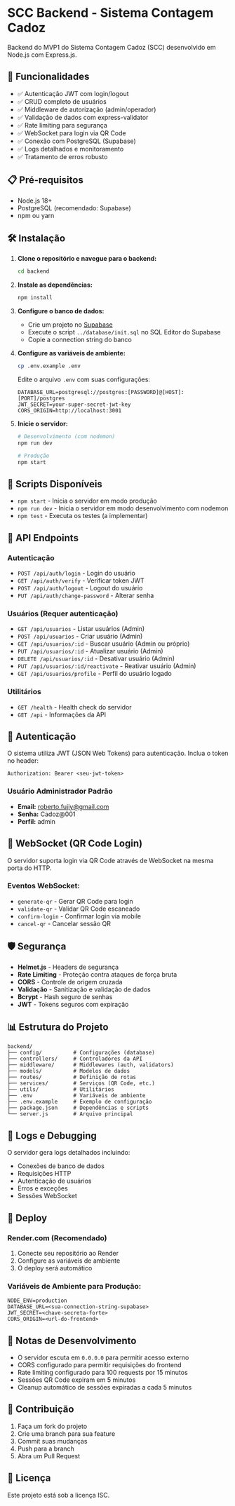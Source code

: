 # SCC Backend - Sistema Contagem Cadoz

Backend do MVP1 do Sistema Contagem Cadoz (SCC) desenvolvido em Node.js com Express.js.

## 🚀 Funcionalidades

- ✅ Autenticação JWT com login/logout
- ✅ CRUD completo de usuários
- ✅ Middleware de autorização (admin/operador)
- ✅ Validação de dados com express-validator
- ✅ Rate limiting para segurança
- ✅ WebSocket para login via QR Code
- ✅ Conexão com PostgreSQL (Supabase)
- ✅ Logs detalhados e monitoramento
- ✅ Tratamento de erros robusto

## 📋 Pré-requisitos

- Node.js 18+ 
- PostgreSQL (recomendado: Supabase)
- npm ou yarn

## 🛠️ Instalação

1. **Clone o repositório e navegue para o backend:**
   ```bash
   cd backend
   ```

2. **Instale as dependências:**
   ```bash
   npm install
   ```

3. **Configure o banco de dados:**
   - Crie um projeto no [Supabase](https://supabase.com)
   - Execute o script `../database/init.sql` no SQL Editor do Supabase
   - Copie a connection string do banco

4. **Configure as variáveis de ambiente:**
   ```bash
   cp .env.example .env
   ```
   
   Edite o arquivo `.env` com suas configurações:
   ```env
   DATABASE_URL=postgresql://postgres:[PASSWORD]@[HOST]:[PORT]/postgres
   JWT_SECRET=your-super-secret-jwt-key
   CORS_ORIGIN=http://localhost:3001
   ```

5. **Inicie o servidor:**
   ```bash
   # Desenvolvimento (com nodemon)
   npm run dev
   
   # Produção
   npm start
   ```

## 🔧 Scripts Disponíveis

- `npm start` - Inicia o servidor em modo produção
- `npm run dev` - Inicia o servidor em modo desenvolvimento com nodemon
- `npm test` - Executa os testes (a implementar)

## 📡 API Endpoints

### Autenticação
- `POST /api/auth/login` - Login do usuário
- `GET /api/auth/verify` - Verificar token JWT
- `POST /api/auth/logout` - Logout do usuário
- `PUT /api/auth/change-password` - Alterar senha

### Usuários (Requer autenticação)
- `GET /api/usuarios` - Listar usuários (Admin)
- `POST /api/usuarios` - Criar usuário (Admin)
- `GET /api/usuarios/:id` - Buscar usuário (Admin ou próprio)
- `PUT /api/usuarios/:id` - Atualizar usuário (Admin)
- `DELETE /api/usuarios/:id` - Desativar usuário (Admin)
- `PUT /api/usuarios/:id/reactivate` - Reativar usuário (Admin)
- `GET /api/usuarios/profile` - Perfil do usuário logado

### Utilitários
- `GET /health` - Health check do servidor
- `GET /api` - Informações da API

## 🔐 Autenticação

O sistema utiliza JWT (JSON Web Tokens) para autenticação. Inclua o token no header:

```
Authorization: Bearer <seu-jwt-token>
```

### Usuário Administrador Padrão
- **Email:** roberto.fujiy@gmail.com
- **Senha:** Cadoz@001
- **Perfil:** admin

## 📱 WebSocket (QR Code Login)

O servidor suporta login via QR Code através de WebSocket na mesma porta do HTTP.

### Eventos WebSocket:
- `generate-qr` - Gerar QR Code para login
- `validate-qr` - Validar QR Code escaneado
- `confirm-login` - Confirmar login via mobile
- `cancel-qr` - Cancelar sessão QR

## 🛡️ Segurança

- **Helmet.js** - Headers de segurança
- **Rate Limiting** - Proteção contra ataques de força bruta
- **CORS** - Controle de origem cruzada
- **Validação** - Sanitização e validação de dados
- **Bcrypt** - Hash seguro de senhas
- **JWT** - Tokens seguros com expiração

## 📊 Estrutura do Projeto

```
backend/
├── config/          # Configurações (database)
├── controllers/     # Controladores da API
├── middleware/      # Middlewares (auth, validators)
├── models/          # Modelos de dados
├── routes/          # Definição de rotas
├── services/        # Serviços (QR Code, etc.)
├── utils/           # Utilitários
├── .env             # Variáveis de ambiente
├── .env.example     # Exemplo de configuração
├── package.json     # Dependências e scripts
└── server.js        # Arquivo principal
```

## 🐛 Logs e Debugging

O servidor gera logs detalhados incluindo:
- Conexões de banco de dados
- Requisições HTTP
- Autenticação de usuários
- Erros e exceções
- Sessões WebSocket

## 🚀 Deploy

### Render.com (Recomendado)

1. Conecte seu repositório ao Render
2. Configure as variáveis de ambiente
3. O deploy será automático

### Variáveis de Ambiente para Produção:
```env
NODE_ENV=production
DATABASE_URL=<sua-connection-string-supabase>
JWT_SECRET=<chave-secreta-forte>
CORS_ORIGIN=<url-do-frontend>
```

## 📝 Notas de Desenvolvimento

- O servidor escuta em `0.0.0.0` para permitir acesso externo
- CORS configurado para permitir requisições do frontend
- Rate limiting configurado para 100 requests por 15 minutos
- Sessões QR Code expiram em 5 minutos
- Cleanup automático de sessões expiradas a cada 5 minutos

## 🤝 Contribuição

1. Faça um fork do projeto
2. Crie uma branch para sua feature
3. Commit suas mudanças
4. Push para a branch
5. Abra um Pull Request

## 📄 Licença

Este projeto está sob a licença ISC.

